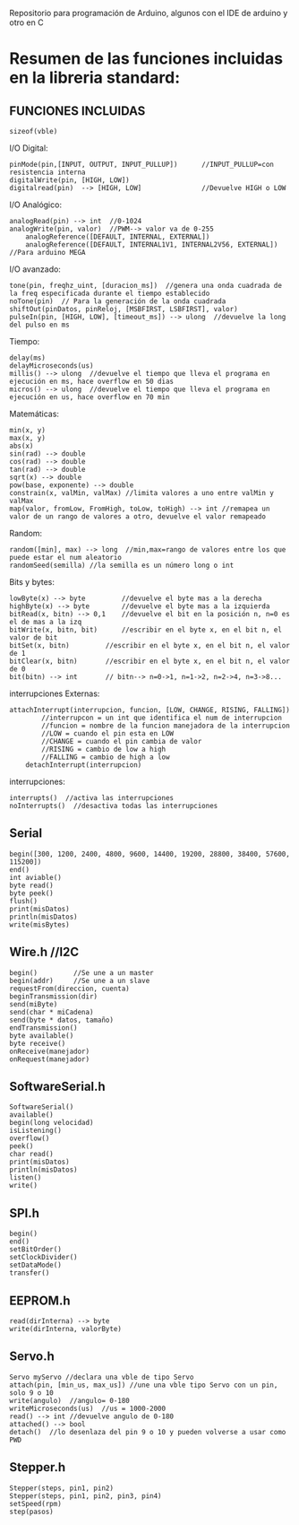 Repositorio para programación de Arduino, algunos con el IDE de arduino y otro en C

Resumen de las funciones incluidas en la libreria standard:
==========================================================

FUNCIONES INCLUIDAS
-------------------
	sizeof(vble)

I/O Digital:

	pinMode(pin,[INPUT, OUTPUT, INPUT_PULLUP])    	//INPUT_PULLUP=con resistencia interna
	digitalWrite(pin, [HIGH, LOW])
	digitalread(pin)  --> [HIGH, LOW]  				//Devuelve HIGH o LOW

I/O Analógico:

	analogRead(pin) --> int  //0-1024
	analogWrite(pin, valor)  //PWM--> valor va de 0-255
    	analogReference([DEFAULT, INTERNAL, EXTERNAL])
    	analogReference([DEFAULT, INTERNAL1V1, INTERNAL2V56, EXTERNAL])  //Para arduino MEGA

I/O avanzado:

	tone(pin, freqhz_uint, [duracion_ms])  //genera una onda cuadrada de la freq especificada durante el tiempo establecido
	noTone(pin)  // Para la generación de la onda cuadrada
	shiftOut(pinDatos, pinReloj, [MSBFIRST, LSBFIRST], valor)
	pulseIn(pin, [HIGH, LOW], [timeout_ms]) --> ulong  //devuelve la long del pulso en ms

Tiempo:

    delay(ms)
	delayMicroseconds(us)
    millis() --> ulong  //devuelve el tiempo que lleva el programa en ejecución en ms, hace overflow en 50 dias
    micros() --> ulong  //devuelve el tiempo que lleva el programa en ejecución en us, hace overflow en 70 min

Matemáticas:

	min(x, y)
	max(x, y)
	abs(x)
	sin(rad) --> double
	cos(rad) --> double
	tan(rad) --> double
	sqrt(x) --> double
	pow(base, exponente) --> double
	constrain(x, valMin, valMax) //limita valores a uno entre valMin y valMax
	map(valor, fromLow, FromHigh, toLow, toHigh) --> int //remapea un valor de un rango de valores a otro, devuelve el valor remapeado

Random:

	random([min], max) --> long  //min,max=rango de valores entre los que puede estar el num aleatorio
    randomSeed(semilla) //la semilla es un número long o int

Bits y bytes:

	lowByte(x) --> byte 		//devuelve el byte mas a la derecha 
	highByte(x) --> byte 		//devuelve el byte mas a la izquierda
	bitRead(x, bitn) --> 0,1  	//devuelve el bit en la posición n, n=0 es el de mas a la izq
	bitWrite(x, bitn, bit) 		//escribir en el byte x, en el bit n, el valor de bit
 	bitSet(x, bitn)  		//escribir en el byte x, en el bit n, el valor de 1
	bitClear(x, bitn)  		//escribir en el byte x, en el bit n, el valor de 0
	bit(bitn) --> int  		// bitn--> n=0->1, n=1->2, n=2->4, n=3->8...

interrupciones Externas:

	attachInterrupt(interrupcion, funcion, [LOW, CHANGE, RISING, FALLING])
        	//interrupcon = un int que identifica el num de interrupcion
        	//funcion = nombre de la funcion manejadora de la interrupcion
        	//LOW = cuando el pin esta en LOW
        	//CHANGE = cuando el pin cambia de valor
        	//RISING = cambio de low a high
        	//FALLING = cambio de high a low
    	detachInterrupt(interrupcion)

interrupciones:

    interrupts()  //activa las interrupciones
    noInterrupts()  //desactiva todas las interrupciones

Serial
------
	begin([300, 1200, 2400, 4800, 9600, 14400, 19200, 28800, 38400, 57600, 115200])
	end()
	int aviable()
	byte read()
	byte peek()
	flush()
	print(misDatos)
	println(misDatos)
	write(misBytes)



Wire.h  //I2C
------
    begin()         //Se une a un master
    begin(addr)     //Se une a un slave
    requestFrom(direccion, cuenta)
    beginTransmission(dir)
    send(miByte)
    send(char * miCadena)
    send(byte * datos, tamaño)
    endTransmission()
    byte available()
    byte receive()
    onReceive(manejador)
    onRequest(manejador)
    

SoftwareSerial.h
----------------
    SoftwareSerial()
    available()
    begin(long velocidad)
    isListening()
    overflow()
    peek()
    char read()
    print(misDatos)
    println(misDatos)
    listen()
    write()
    
SPI.h
-----
    begin()
    end()
    setBitOrder()
    setClockDivider()
    setDataMode()
    transfer()

EEPROM.h
--------
    read(dirInterna) --> byte
    write(dirInterna, valorByte)

Servo.h
-------
    Servo myServo //declara una vble de tipo Servo
    attach(pin, [min_us, max_us]) //une una vble tipo Servo con un pin, solo 9 o 10
    write(angulo)  //angulo= 0-180 
    writeMicroseconds(us)  //us = 1000-2000
    read() --> int //devuelve angulo de 0-180
    attached() --> bool 
    detach()  //lo desenlaza del pin 9 o 10 y pueden volverse a usar como PWD


Stepper.h
---------
    Stepper(steps, pin1, pin2)
    Stepper(steps, pin1, pin2, pin3, pin4)
    setSpeed(rpm)
    step(pasos)
